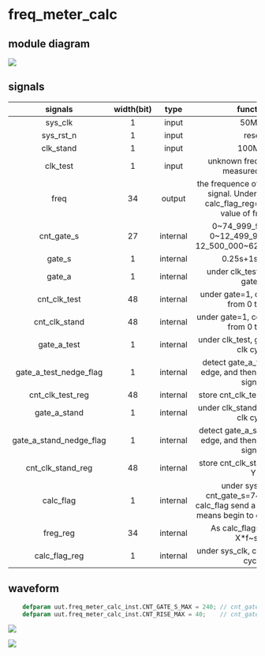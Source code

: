 # freq_meter_calc

## module diagram

![](E:\IC_design\Verilog\FPGA_S6\freq_meter\doc\freq_meter_calc_module.png)

## signals

|         signals         | width(bit) |   type   |                           function                           |
| :---------------------: | :--------: | :------: | :----------------------------------------------------------: |
|         sys_clk         |     1      |  input   |                            50Mhz                             |
|        sys_rst_n        |     1      |  input   |                            reset                             |
|        clk_stand        |     1      |  input   |                            100Mhz                            |
|        clk_test         |     1      |  input   |            unknown frequence of a measured signal            |
|          freq           |     34     |  output  | the frequence of a measeured signal. Under sys_clk, as calc_flag_reg=1, store the value of freg_reg. |
|       cnt_gate_s        |     27     | internal | 0~74_999_999=1.5s, 0~12_499_999=0.25s, 12_500_000~62_499_999=1s |
|         gate_s          |     1      | internal |                        0.25s+1s+0.25s                        |
|         gate_a          |     1      | internal |               under clk_test, gate_a <= gate_s               |
|      cnt_clk_test       |     48     | internal |          under gate=1, count clk_test from 0 to X-1          |
|      cnt_clk_stand      |     48     | internal |         under gate=1, count clk_stand from 0 to Y-1          |
|       gate_a_test       |     1      | internal |           under clk_test, gate_a delay 1 clk cycle           |
| gate_a_test_nedge_flag  |     1      | internal | detect gate_a_test negative edge, and then send a pulse signal. |
|    cnt_clk_test_reg     |     48     | internal |               store cnt_clk_test last value X                |
|      gate_a_stand       |     1      | internal |           under clk_stand, gate_delay 1 clk cycle            |
| gate_a_stand_nedge_flag |     1      | internal | detect gate_a_stand negative edge, and then send a pulse signal. |
|    cnt_clk_stand_reg    |     48     | internal |               store cnt_clk_stand last value Y               |
|        calc_flag        |     1      | internal | under sys_clk, as cnt_gate_s=74_999_998, calc_flag send a pulse signal. It means begin to caculate f~X~. |
|        freg_reg         |     34     | internal |               As calc_flag=1, f~X~ = X*f~s~/Y                |
|      calc_flag_reg      |     1      | internal |            under sys_clk, calc delay 1 clk cycle             |

## waveform

```verilog
	defparam uut.freq_meter_calc_inst.CNT_GATE_S_MAX = 240;	// cnt_gate_s: 0~240=1.5s
	defparam uut.freq_meter_calc_inst.CNT_RISE_MAX = 40;	// cnt_gate_s: 0~40=0.25s
```

![](E:\IC_design\Verilog\FPGA_S6\freq_meter\doc\freq_meter_calc_waveform1.png)

![](E:\IC_design\Verilog\FPGA_S6\freq_meter\doc\freq_meter_calc_waveform2.png)

